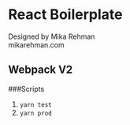 # React Boilerplate
Designed by Mika Rehman  
mikarehman.com

## Webpack V2


###Scripts
1. `yarn test`
2. `yarn prod`
